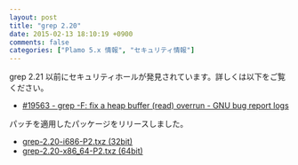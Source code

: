 ```yaml
---
layout: post
title: "grep 2.20"
date: 2015-02-13 18:10:19 +0900
comments: false
categories: ["Plamo 5.x 情報", "セキュリティ情報"]
---
```


grep 2.21 以前にセキュリティホールが発見されています。詳しくは以下をご覧ください。

* [#19563 - grep -F: fix a heap buffer (read) overrun - GNU bug report logs](http://debbugs.gnu.org/cgi/bugreport.cgi?bug=19563)

パッチを適用したパッケージをリリースしました。

* [grep-2.20-i686-P2.txz (32bit)](ftp://plamo.linet.gr.jp/pub/Plamo-5.x/x86/plamo/00_base/grep-2.20-i686-P2.txz)
* [grep-2.20-x86_64-P2.txz (64bit)](ftp://plamo.linet.gr.jp/pub/Plamo-5.x/x86_64/plamo/00_base/grep-2.20-x86_64-P2.txz)